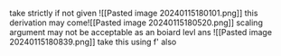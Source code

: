 take strictly if not given
![[Pasted image 20240115180101.png]]
this derivation may come![[Pasted image 20240115180520.png]]
scaling argument may not be acceptable as an boiard levl ans
![[Pasted image 20240115180839.png]]
take this using f' also
